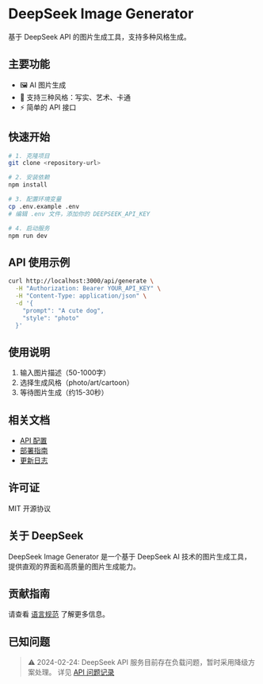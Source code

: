 # DeepSeek Image Generator

基于 DeepSeek API 的图片生成工具，支持多种风格生成。

## 主要功能
- 🖼️ AI 图片生成
- 🎨 支持三种风格：写实、艺术、卡通
- ⚡️ 简单的 API 接口

## 快速开始
```bash
# 1. 克隆项目
git clone <repository-url>

# 2. 安装依赖
npm install

# 3. 配置环境变量
cp .env.example .env
# 编辑 .env 文件，添加你的 DEEPSEEK_API_KEY

# 4. 启动服务
npm run dev
```

## API 使用示例
```bash
curl http://localhost:3000/api/generate \
  -H "Authorization: Bearer YOUR_API_KEY" \
  -H "Content-Type: application/json" \
  -d '{
    "prompt": "A cute dog",
    "style": "photo"
  }'
```

## 使用说明
1. 输入图片描述（50-1000字）
2. 选择生成风格（photo/art/cartoon）
3. 等待图片生成（约15-30秒）

## 相关文档
- [API 配置](docs/API_CONFIG.md)
- [部署指南](docs/DEPLOYMENT.md)
- [更新日志](docs/API_CHANGELOG.md)

## 许可证
MIT 开源协议

## 关于 DeepSeek
DeepSeek Image Generator 是一个基于 DeepSeek AI 技术的图片生成工具，
提供直观的界面和高质量的图片生成能力。

## 贡献指南
请查看 [语言规范](./LANGUAGE_GUIDELINES.md) 了解更多信息。

## 已知问题

> ⚠️ 2024-02-24: DeepSeek API 服务目前存在负载问题，暂时采用降级方案处理。
> 详见 [API 问题记录](docs/API_ISSUES.md)
